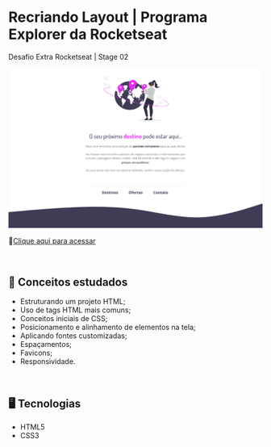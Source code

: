 # Recriando Layout | Programa Explorer da Rocketseat


Desafio Extra Rocketseat | Stage 02


<img src="./assets/preview.png" width=650>

🔗[Clique aqui para acessar](https://alineviana.github.io/recriando-layout2/)

<br>

## 📝 Conceitos estudados

- Estruturando um projeto HTML;
- Uso de tags HTML mais comuns;
- Conceitos iniciais de CSS;
- Posicionamento e alinhamento de elementos na tela;
- Aplicando fontes customizadas;
- Espaçamentos;
- Favicons;
- Responsividade.

<br>

## 🖥️ Tecnologias

- HTML5
- CSS3